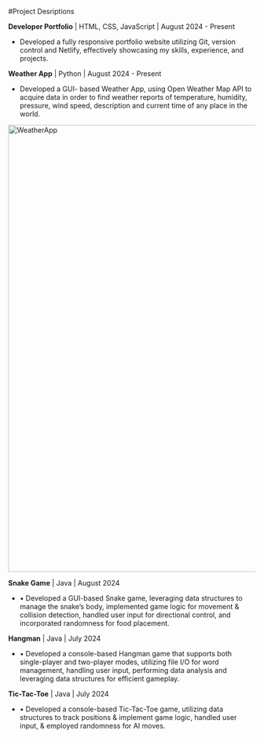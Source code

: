 #Project Desriptions

**Developer Portfolio** | HTML, CSS, JavaScript | August 2024 - Present
- Developed a fully responsive portfolio website utilizing Git, version control and Netlify, effectively showcasing my skills, experience, and projects.
  
**Weather App** | Python | August 2024 - Present
- Developed a GUI- based Weather App, using Open Weather Map API to acquire data in order to find weather reports of temperature, humidity, pressure, wind speed, description and current time of any place in the world.
<img width="911" alt="WeatherApp" src="https://github.com/user-attachments/assets/83ba1a5d-e87f-4a23-990a-193b8906368c">
 
**Snake Game** | Java | August 2024
- •	Developed a GUI-based Snake game, leveraging data structures to manage the snake’s body, implemented game logic for movement & collision detection, handled user input for directional control, and incorporated randomness for food placement.

**Hangman** | Java | July 2024
- •	Developed a console-based Hangman game that supports both single-player and two-player modes, utilizing file I/O for word management, handling user input, performing data analysis and leveraging data structures for efficient gameplay.

**Tic-Tac-Toe** | Java | July 2024
- •	Developed a console-based Tic-Tac-Toe game, utilizing data structures to track positions & implement game logic, handled user input, & employed randomness for AI moves.






